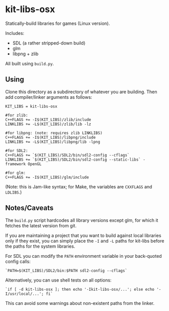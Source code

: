 # kit-libs-osx

Statically-build libraries for games (Linux version).

Includes:
- SDL (a rather stripped-down build)
- glm
- libpng + zlib

All built using `build.py`.

## Using

Clone this directory as a subdirectory of whatever you are building.
Then add compiler/linker arguments as follows:
```
KIT_LIBS = kit-libs-osx

#for zlib:
C++FLAGS += -I$(KIT_LIBS)/zlib/include
LINKLIBS += -L$(KIT_LIBS)/zlib/lib -lz

#for libpng: (note: requires zlib LINKLIBS)
C++FLAGS += -I$(KIT_LIBS)/libpng/include
LINKLIBS += -L$(KIT_LIBS)/libpng/lib -lpng

#for SDL2:
C++FLAGS += `$(KIT_LIBS)/SDL2/bin/sdl2-config --cflags`
LINKLIBS += `$(KIT_LIBS)/SDL2/bin/sdl2-config --static-libs` -framework OpenGL

#for glm:
C++FLAGS += -I$(KIT_LIBS)/glm/include
```

(Note: this is Jam-like syntax; for Make, the variables are `CXXFLAGS` and `LDLIBS`.)

## Notes/Caveats

The `build.py` script hardcodes all library versions except glm, for which it fetches the latest version from git.

If you are maintaining a project that you want to build against local libraries only if they exist, you can simply place the `-I` and `-L` paths for kit-libs before the paths for the system libraries.

For SDL you can modify the `PATH` environment variable in your back-quoted config calls:
```
`PATH=$(KIT_LIBS)/SDL2/bin:$PATH sdl2-config --cflags`
```

Alternatively, you can use shell tests on all options:
```
`if [ -d kit-libs-osx ]; then echo '-Ikit-libs-osx/...'; else echo '-I/usr/local/...'; fi`
```

This can avoid some warnings about non-existent paths from the linker.

